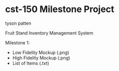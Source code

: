 # cst-150 Milestone Project
tyson patten

Fruit Stand Inventory Management System

Milestone 1:
- Low Fidelity Mockup (.png)
- High Fidelity Mockup (.png)
- List of Items (.txt)
